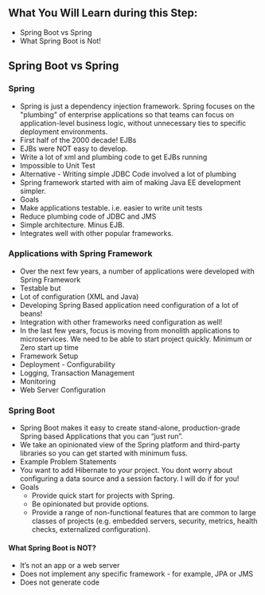 ## What You Will Learn during this Step:
- Spring Boot vs Spring
- What Spring Boot is Not!

## Spring Boot vs Spring

### Spring
- Spring is just a dependency injection framework. Spring focuses on the "plumbing" of enterprise applications so that teams can focus on application-level business logic, without unnecessary ties to specific deployment environments.
- First half of the 2000 decade! EJBs
- EJBs were NOT easy to develop. 
 - Write a lot of xml and plumbing code to get EJBs running
 - Impossible to Unit Test
 - Alternative - Writing simple JDBC Code involved a lot of plumbing
- Spring framework started with aim of making Java EE development simpler. 
 - Goals
  - Make applications testable. i.e. easier to write unit tests
  - Reduce plumbing code of JDBC and JMS
  - Simple architecture. Minus EJB.
  - Integrates well with other popular frameworks.

### Applications with Spring Framework
- Over the next few years, a number of applications were developed with Spring Framework
 - Testable but
 - Lot of configuration (XML and Java)
  - Developing Spring Based application need configuration of a lot of beans!
  - Integration with other frameworks need configuration as well!
- In the last few years, focus is moving from monolith applications to microservices. We need to be able to start project quickly. Minimum or Zero start up time
 - Framework Setup
 - Deployment - Configurability
 - Logging, Transaction Management
 - Monitoring
 - Web Server Configuration
 
### Spring Boot
- Spring Boot makes it easy to create stand-alone, production-grade Spring based Applications that you can “just run”. 
- We take an opinionated view of the Spring platform and third-party libraries so you can get started with minimum fuss. 
- Example Problem Statements
 - You want to add Hibernate to your project. You dont worry about configuring a data source and a session factory. I will do if for you! 
- Goals
  - Provide quick start for projects with Spring.
  - Be opinionated but provide options.
  - Provide a range of non-functional features that are common to large classes of projects (e.g. embedded servers, security, metrics, health checks, externalized configuration).

#### What Spring Boot is NOT?
- It’s not an app or a web server
- Does not implement any specific framework - for example, JPA or JMS
- Does not generate code

